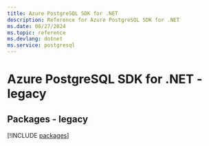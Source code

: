 ```yaml
---
title: Azure PostgreSQL SDK for .NET
description: Reference for Azure PostgreSQL SDK for .NET
ms.date: 08/27/2024
ms.topic: reference
ms.devlang: dotnet
ms.service: postgresql
---
```

# Azure PostgreSQL SDK for .NET - legacy
## Packages - legacy
[!INCLUDE [packages](postgresql-index.md)]